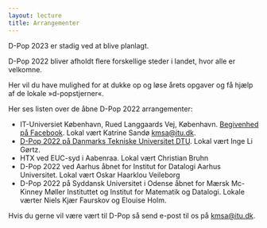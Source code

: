 ```yaml
---
layout: lecture
title: Arrangementer
---
```

D-Pop 2023 er stadig ved at blive planlagt.

D-Pop 2022 bliver afholdt flere forskellige steder i landet, hvor alle er velkomne.

Her vil du have mulighed for at dukke op og løse årets opgaver og få hjælp af de lokale »d-popstjerner«.

Her ses listen over de åbne D-Pop 2022 arrangementer: 
* IT-Universiet København, Rued Langgaards Vej, København. [Begivenhed på Facebook](https://fb.me/e/3qkBGhkJj). Lokal vært Katrine Sandø kmsa@itu.dk.
* [D-Pop 2022 på Danmarks Tekniske Universitet DTU](https://www.dtu.dk/kalender/arrangement?id=433e655e-45d0-4d2a-b4da-afa457f090a2). Lokal vært Inge Li Gørtz.
* HTX ved EUC-syd i Aabenraa. Lokal vært Christian Bruhn
* D-Pop 2022 ved Aarhus åbnet for Institut for Datalogi Aarhus Universitet. Lokal vært Oskar Haarklou Veileborg
* D-Pop 2022 på Syddansk Universitet i Odense åbnet for Mærsk Mc-Kinney Møller Instituttet og Institut for Matematik og Datalogi. Lokale værter Niels Kjær Faurskov og Elouise Holm.

Hvis du gerne vil være vært til D-Pop så send e-post til os på kmsa@itu.dk.

